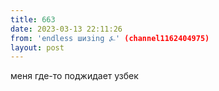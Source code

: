 ```yaml
---
title: 663
date: 2023-03-13 22:11:26
from: 'endless шизing ⍼' (channel1162404975)
layout: post
---
```


меня где-то поджидает узбек
